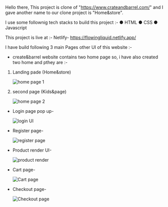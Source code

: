 
Hello there,
This project is clone of "https://www.crateandbarrel.com/" and I gave another name to our clone project is "Home&store".

I use some follownig tech stacks to build this project :-
● HTML
● CSS
● Javascript

This project is live at :-
Netlify- https://flowingliquid.netlify.app/


I have build following 3 main Pages other UI of this website :-

*  create&barrel website contains two  home page so, i have also created two home and pthey are :-

  1. Landing pade  (Home&store) 
  
     ![home page 1](https://user-images.githubusercontent.com/119421686/226376698-1d47f485-7b85-4aa1-9d64-568525b122c9.png)

  2. second page  (Kids&page)
  
     ![home page 2](https://user-images.githubusercontent.com/119421686/226377637-0f50089a-add5-4de6-81a7-ae73b0934e2c.png)

* Login page pop up-

  ![login UI](https://user-images.githubusercontent.com/119421686/226378021-85665daa-4655-4a92-9d0a-7159cb42c195.png)

* Register page-

  ![register page](https://user-images.githubusercontent.com/119421686/226378184-69e18a2f-3476-4dc2-9acf-27a597e24d5b.png)

* Product render UI-

  ![product render](https://user-images.githubusercontent.com/119421686/226378360-e82ebc91-016d-4f62-945b-1c85021bd23b.png)
  
* Cart page-

  ![Cart page](https://user-images.githubusercontent.com/119421686/226378658-ee643d74-92d3-48e8-910a-702c2c9a43b6.png)

* Checkout page-

  ![Checkout page](https://user-images.githubusercontent.com/119421686/226378831-c1645ede-f11a-4059-9097-a145e859888a.png)


  
